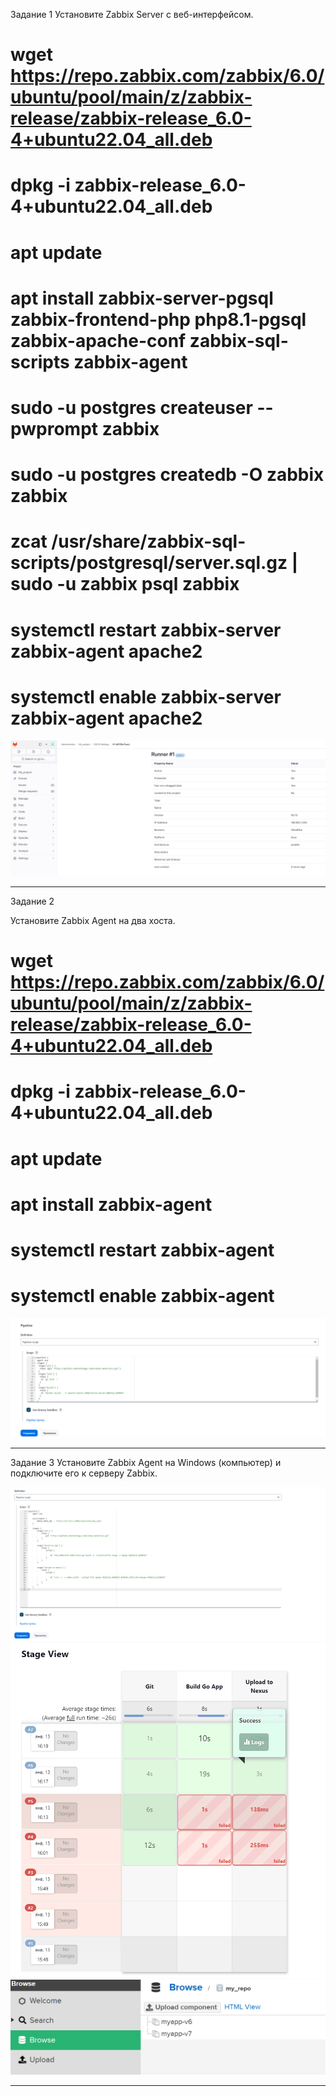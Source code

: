 Задание 1
Установите Zabbix Server с веб-интерфейсом.

# wget https://repo.zabbix.com/zabbix/6.0/ubuntu/pool/main/z/zabbix-release/zabbix-release_6.0-4+ubuntu22.04_all.deb
# dpkg -i zabbix-release_6.0-4+ubuntu22.04_all.deb
# apt update

# apt install zabbix-server-pgsql zabbix-frontend-php php8.1-pgsql zabbix-apache-conf zabbix-sql-scripts zabbix-agent

# sudo -u postgres createuser --pwprompt zabbix
# sudo -u postgres createdb -O zabbix zabbix

# zcat /usr/share/zabbix-sql-scripts/postgresql/server.sql.gz | sudo -u zabbix psql zabbix

# systemctl restart zabbix-server zabbix-agent apache2
# systemctl enable zabbix-server zabbix-agent apache2

![Image alt](https://github.com/sibrael/git/blob/92e802b249819e2998696e4c26df9220d7291846/gitlab%201.png)

---
Задание 2

Установите Zabbix Agent на два хоста.

# wget https://repo.zabbix.com/zabbix/6.0/ubuntu/pool/main/z/zabbix-release/zabbix-release_6.0-4+ubuntu22.04_all.deb
# dpkg -i zabbix-release_6.0-4+ubuntu22.04_all.deb
# apt update

# apt install zabbix-agent

# systemctl restart zabbix-agent
# systemctl enable zabbix-agent

![Image alt](https://github.com/sibrael/git/blob/d00b3d5156d41b7f59a8bf5acce3a9b5cb29405f/2.png)

---
Задание 3
Установите Zabbix Agent на Windows (компьютер) и подключите его к серверу Zabbix.

![Image alt](https://github.com/sibrael/git/blob/6b6e250a208a390c98b4a0d11a85c78280e6f698/4.1.png)
![Image alt](https://github.com/sibrael/git/blob/6b6e250a208a390c98b4a0d11a85c78280e6f698/4.2.png)
![Image alt](https://github.com/sibrael/git/blob/6b6e250a208a390c98b4a0d11a85c78280e6f698/4.3.png)

---
